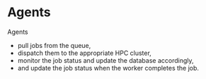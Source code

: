 # Agents

Agents 
* pull jobs from the queue, 
* dispatch them to the appropriate HPC cluster, 
* monitor the job status and update the database accordingly,
* and update the job status when the worker completes the job.